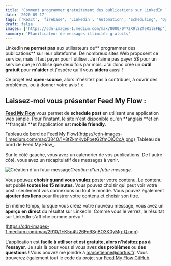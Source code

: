 ```yaml
---
title: 'Comment programmer gratuitement des publications sur LinkedIn ?'
date: '2020-09-17'
tags: ['React', 'firebase', 'Linkedin', 'Automation', 'Scheduling', 'Open Source']
draft: false
images: ['https://cdn-images-1.medium.com/max/8000/0*72X9lSZfeR1lEFEp']
summary: 'Planificateur de messages illimités gratuits'
---
```


LinkedIn **ne permet pas** aux utilisateurs de** programmer des publications** sur leur plateforme. De nombreux sites Web proposent ce service, mais il faut payer pour l'utiliser. Je n'aime pas payer 5$ pour un service que je n'utilise que deux fois par mois. J'ai donc créé un **outil gratuit** pour **m'aider** et j'espère qu'il vous **aidera** aussi !

Ce projet est **open-source**, alors n'hésitez pas à contribuer, à ouvrir des problèmes, ou à donner votre avis !
x

## Laissez-moi vous présenter Feed My Flow :

[**Feed My Flow**](https://feedmyflow.web.app/) vous permet de **schedule post** en utilisant une application web simple. Pour l'instant, le site n'est disponible qu'en **anglais **et en **français **et l'application est **mobile friendly**.

Tableau de bord de Feed My Flow](https://cdn-images-1.medium.com/max/3840/1*8tZkmKvbFbetG2fmOiQCcA.png)_Tableau de bord de Feed My Flow\_.

Sur le côté gauche, vous avez un calendrier de vos publications. De l'autre côté, vous avez un récapitulatif des messages à venir.

![Création d'un futur message](https://cdn-images-1.medium.com/max/3840/1*Km2L2pxViMdvXkTUUcI-hA.png)_Création d'un futur message_.

Vous pouvez **choisir quand vous voulez** poster votre contenu. Le contenu est publié **toutes les 15 minutes**. Vous pouvez choisir qui peut voir votre post : seulement vos connexions ou tout le monde. Vous pouvez également **ajouter des liens** pour illustrer votre contenu et choisir son titre.

En même temps, lorsque vous créez votre nouveau message, vous avez un **aperçu en direct** du résultat sur LinkedIn. Comme vous le verrez, le résultat sur LinkedIn s'affiche comme prévu !

(https://cdn-images-1.medium.com/max/2910/1*K5p4U26Fn6SgBO3K0yMg-Q.png)

L'application est **facile **à utiliser et est **gratuite**, alors n'hésitez pas à** l'essayer**. Je suis là pour vous si vous avez **des problèmes** ou **des questions** ! Vous pouvez me joindre à [marcetienne@dartus.fr](mailto:marcetienne@dartus.fr). Vous trouverez également tout le code du projet sur [Feed My Flow GitHub](https://github.com/medartus/feedmyflow).
